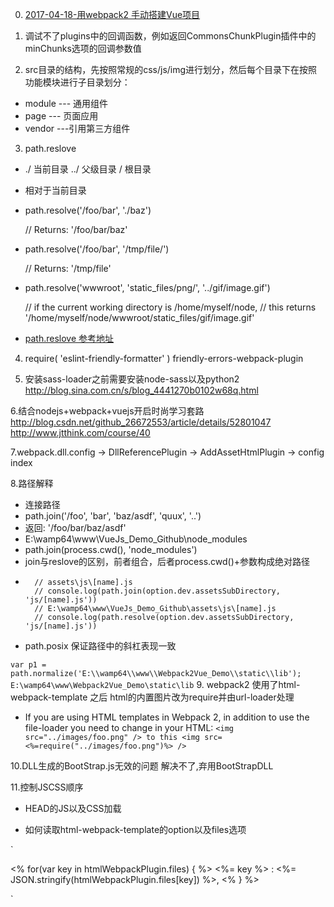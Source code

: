 0. [2017-04-18-用webpack2 手动搭建Vue项目](http://www.jianshu.com/p/a87dee15e6c3)

1. 调试不了plugins中的回调函数，例如返回CommonsChunkPlugin插件中的minChunks选项的回调参数值

2. src目录的结构，先按照常规的css/js/img进行划分，然后每个目录下在按照功能模块进行子目录划分：
- module --- 通用组件
- page   --- 页面应用
- vendor  ---引用第三方组件

3. path.reslove 
- ./ 当前目录 ../ 父级目录 / 根目录
- 相对于当前目录
- path.resolve('/foo/bar', './baz')
  
  // Returns: '/foo/bar/baz'
  
- path.resolve('/foo/bar', '/tmp/file/')
  
  // Returns: '/tmp/file'
  
- path.resolve('wwwroot', 'static_files/png/', '../gif/image.gif')
  
  // if the current working directory is /home/myself/node,
  // this returns '/home/myself/node/wwwroot/static_files/gif/image.gif'
  
- [path.reslove 参考地址](https://nodejs.org/api/path.html#path_path_resolve_paths)

4. require( 'eslint-friendly-formatter' ) friendly-errors-webpack-plugin

5. 安装sass-loader之前需要安装node-sass以及python2
   http://blog.sina.com.cn/s/blog_4441270b0102w68q.html
   
6.结合nodejs+webpack+vuejs开启时尚学习套路
 http://blog.csdn.net/github_26672553/article/details/52801047
 http://www.jtthink.com/course/40
 
7.webpack.dll.config -> DllReferencePlugin -> AddAssetHtmlPlugin -> config index

8.路径解释
- 连接路径
- path.join('/foo', 'bar', 'baz/asdf', 'quux', '..')
- 返回: '/foo/bar/baz/asdf'
- E:\wamp64\www\VueJs_Demo_Github\node_modules
- path.join(process.cwd(), 'node_modules')
- join与reslove的区别，前者组合，后者process.cwd()+参数构成绝对路径
-       // assets\js\[name].js
        // console.log(path.join(option.dev.assetsSubDirectory, 'js/[name].js'))
        // E:\wamp64\www\VueJs_Demo_Github\assets\js\[name].js
        // console.log(path.resolve(option.dev.assetsSubDirectory, 'js/[name].js'))
- path.posix 保证路径中的斜杠表现一致

`
var p1 = path.normalize('E:\\wamp64\\www\\Webpack2Vue_Demo\\static\\lib');
E:\wamp64\www\Webpack2Vue_Demo\static\lib
`
9. webpack2 使用了html-webpack-template 之后 html的内置图片改为require并由url-loader处理
- If you are using HTML templates in Webpack 2, in addition to use the file-loader you need to change in your HTML:
`<img src="../images/foo.png" /> to this <img src=<%=require("../images/foo.png")%> /> `

10.DLL生成的BootStrap.js无效的问题 解决不了,弃用BootStrapDLL

11.控制JSCSS顺序
- HEAD的JS以及CSS加载

<link rel="stylesheet" type="text/css" href="<%=htmlWebpackPlugin.files.css[0] %>">
<script src="<%=htmlWebpackPlugin.files.chunks['manifest.commonChunk'].entry %>"></script>
<script src="<%=htmlWebpackPlugin.files.js[0] %>"></script>
<script src="<%=htmlWebpackPlugin.files.js[1] %>"></script>
<script src="<%=htmlWebpackPlugin.files.chunks['index'].entry %>"></script>

- 如何读取html-webpack-template的option以及files选项

`

<% for(var key in htmlWebpackPlugin.files) { %>
<%= key %> : <%= JSON.stringify(htmlWebpackPlugin.files[key]) %>,
<% } %>

`


